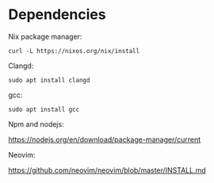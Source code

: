 # Dependencies
Nix package manager:

`curl -L https://nixos.org/nix/install`

Clangd:

`sudo apt install clangd`

gcc:

`sudo apt install gcc`


Npm and nodejs:

https://nodejs.org/en/download/package-manager/current

Neovim:

https://github.com/neovim/neovim/blob/master/INSTALL.md
